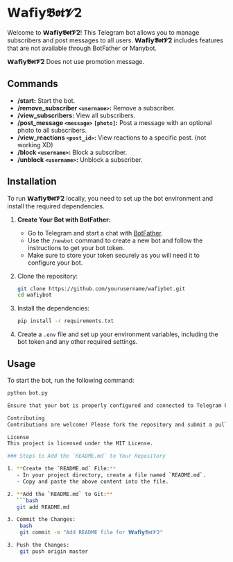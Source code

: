 # 𝗪𝗮𝗳𝗶𝘆𝕭𝖔𝖙𝓥2

Welcome to **𝗪𝗮𝗳𝗶𝘆𝕭𝖔𝖙𝓥2**! This Telegram bot allows you to manage subscribers and post messages to all users.
**𝗪𝗮𝗳𝗶𝘆𝕭𝖔𝖙𝓥2** includes features that are not available through BotFather or Manybot.

**𝗪𝗮𝗳𝗶𝘆𝕭𝖔𝖙𝓥2** Does not use promotion message.

## Commands

- **/start:** Start the bot.
- **/remove_subscriber `<username>`:** Remove a subscriber.
- **/view_subscribers:** View all subscribers.
- **/post_message `<message>` `[photo]`:** Post a message with an optional photo to all subscribers.
- **/view_reactions `<post_id>`:** View reactions to a specific post. (not working XD)
- **/block `<username>`:** Block a subscriber.
- **/unblock `<username>`:** Unblock a subscriber.

## Installation

To run **𝗪𝗮𝗳𝗶𝘆𝕭𝖔𝖙𝓥2** locally, you need to set up the bot environment and install the required dependencies.

1. **Create Your Bot with BotFather:**
   - Go to Telegram and start a chat with [BotFather](https://t.me/botfather).
   - Use the `/newbot` command to create a new bot and follow the instructions to get your bot token.
   - Make sure to store your token securely as you will need it to configure your bot.

2. Clone the repository:
    ```bash
    git clone https://github.com/yourusername/wafiybot.git
    cd wafiybot
    ```

3. Install the dependencies:
    ```bash
    pip install -r requirements.txt
    ```

4. Create a `.env` file and set up your environment variables, including the bot token and any other required settings.

## Usage

To start the bot, run the following command:

```bash
python bot.py

Ensure that your bot is properly configured and connected to Telegram before running the command.

Contributing
Contributions are welcome! Please fork the repository and submit a pull request for any features or bug fixes.

License
This project is licensed under the MIT License.

### Steps to Add the `README.md` to Your Repository

1. **Create the `README.md` File:**
   - In your project directory, create a file named `README.md`.
   - Copy and paste the above content into the file.

2. **Add the `README.md` to Git:**
   ```bash
   git add README.md

3. Commit the Changes:
    bash
    git commit -m "Add README file for 𝗪𝗮𝗳𝗶𝘆𝕭𝖔𝖙𝓥2"

3. Push the Changes:
    git push origin master
